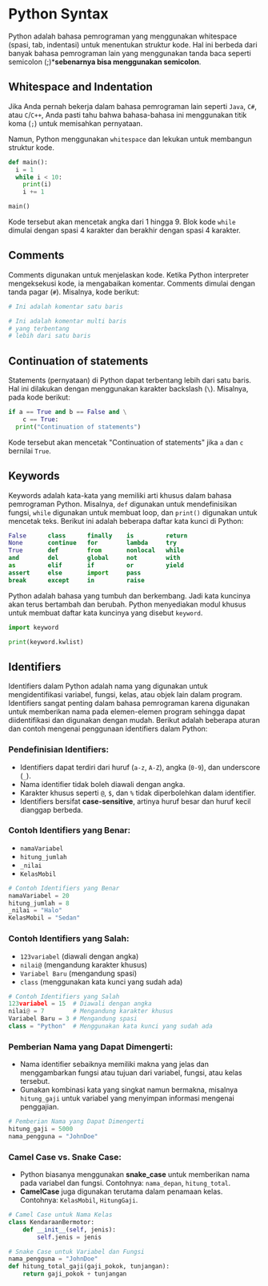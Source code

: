 # Python Syntax
Python adalah bahasa pemrograman yang menggunakan whitespace (spasi, tab,
indentasi) untuk menentukan struktur kode. Hal ini berbeda dari banyak bahasa
pemrograman lain yang menggunakan tanda baca seperti semicolon (;)***sebenarnya
bisa menggunakan semicolon**.

## Whitespace and Indentation

Jika Anda pernah bekerja dalam bahasa pemrograman lain seperti `Java`, `C#`, atau `C`/`C++`, Anda pasti tahu bahwa bahasa-bahasa ini menggunakan titik koma (`;`) untuk memisahkan pernyataan.

Namun, Python menggunakan `whitespace` dan lekukan untuk membangun struktur kode.
```python
def main():
  i = 1
  while i < 10:
    print(i)
    i += 1

main()
```
Kode tersebut akan mencetak angka dari 1 hingga 9. Blok kode `while` dimulai
dengan spasi 4 karakter dan berakhir dengan spasi 4 karakter.

## Comments

Comments digunakan untuk menjelaskan kode. Ketika Python interpreter mengeksekusi kode, ia mengabaikan komentar. Comments dimulai dengan tanda pagar
(`#`). Misalnya, kode berikut:
```python
# Ini adalah komentar satu baris

# Ini adalah komentar multi baris
# yang terbentang
# lebih dari satu baris
```

## Continuation of statements

Statements (pernyataan) di Python dapat terbentang lebih dari satu baris. Hal
ini dilakukan dengan menggunakan karakter backslash (`\`). Misalnya, pada kode berikut:
```python
if a == True and b == False and \
    c == True:
  print("Continuation of statements")
```
Kode tersebut akan mencetak "Continuation of statements" jika `a` dan `c` bernilai
`True`.

## Keywords

Keywords adalah kata-kata yang memiliki arti khusus dalam bahasa pemrograman
Python. Misalnya, `def` digunakan untuk mendefinisikan fungsi, `while` digunakan
untuk membuat loop, dan `print()` digunakan untuk mencetak teks.
Berikut ini adalah beberapa daftar kata kunci di Python:
```python
False      class      finally    is         return
None       continue   for        lambda     try
True       def        from       nonlocal   while
and        del        global     not        with
as         elif       if         or         yield
assert     else       import     pass
break      except     in         raise
```
Python adalah bahasa yang tumbuh dan berkembang. Jadi kata kuncinya akan terus bertambah dan berubah.
Python menyediakan modul khusus untuk membuat daftar kata kuncinya yang disebut `keyword`.
```python
import keyword

print(keyword.kwlist) 
```
## Identifiers

Identifiers dalam Python adalah nama yang digunakan untuk mengidentifikasi variabel, fungsi, kelas, atau objek lain dalam program. Identifiers sangat penting dalam bahasa pemrograman karena digunakan untuk memberikan nama pada elemen-elemen program sehingga dapat diidentifikasi dan digunakan dengan mudah. Berikut adalah beberapa aturan dan contoh mengenai penggunaan identifiers dalam Python:

### Pendefinisian Identifiers:
- Identifiers dapat terdiri dari huruf (`a-z`, `A-Z`), angka (`0-9`), dan underscore (`_`).
- Nama identifier tidak boleh diawali dengan angka.
- Karakter khusus seperti `@`, `$`, dan `%` tidak diperbolehkan dalam identifier.
- Identifiers bersifat **case-sensitive**, artinya huruf besar dan huruf kecil dianggap berbeda.

### Contoh Identifiers yang Benar:
- `namaVariabel`
- `hitung_jumlah`
- `_nilai`
- `KelasMobil`
```python
# Contoh Identifiers yang Benar
namaVariabel = 20
hitung_jumlah = 8
_nilai = "Halo"
KelasMobil = "Sedan"
```

### Contoh Identifiers yang Salah:
- `123variabel` (diawali dengan angka)
- `nilai@` (mengandung karakter khusus)
- `Variabel Baru` (mengandung spasi)
- `class` (menggunakan kata kunci yang sudah ada)
```python
# Contoh Identifiers yang Salah
123variabel = 15  # Diawali dengan angka
nilai@ = 7        # Mengandung karakter khusus
Variabel Baru = 3 # Mengandung spasi
class = "Python"  # Menggunakan kata kunci yang sudah ada
```

### Pemberian Nama yang Dapat Dimengerti:
- Nama identifier sebaiknya memiliki makna yang jelas dan menggambarkan fungsi atau tujuan dari variabel, fungsi, atau kelas tersebut.
- Gunakan kombinasi kata yang singkat namun bermakna, misalnya `hitung_gaji` untuk variabel yang menyimpan informasi mengenai penggajian.
```python
# Pemberian Nama yang Dapat Dimengerti
hitung_gaji = 5000
nama_pengguna = "JohnDoe"
```

### Camel Case vs. Snake Case:
- Python biasanya menggunakan **snake_case** untuk memberikan nama pada variabel dan fungsi. Contohnya: `nama_depan`, `hitung_total`.
- **CamelCase** juga digunakan terutama dalam penamaan kelas. Contohnya: `KelasMobil`, `HitungGaji`.
```python
# Camel Case untuk Nama Kelas
class KendaraanBermotor:
    def __init__(self, jenis):
        self.jenis = jenis

# Snake Case untuk Variabel dan Fungsi
nama_pengguna = "JohnDoe"
def hitung_total_gaji(gaji_pokok, tunjangan):
    return gaji_pokok + tunjangan
```
